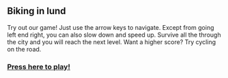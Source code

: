 ## Biking in lund

Try out our game! 
Just use the arrow keys to navigate. Except from going left end right, you can also slow down and speed up.
Survive all the through the city and you will reach the next level. Want a higher score? Try cycling on the road. 

### [Press here to play!](https://orange-programming.github.io/biking_in_lund/)
